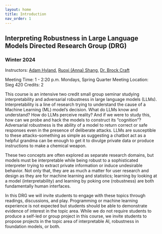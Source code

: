 ```yaml
---
layout: home
title: Introduction
nav_order: 1
---
```

## Interpreting Robustness in Large Language Models Directed Research Group (DRG)
### Winter 2024

Instructors: [Adam Hyland], [Ruoxi (Anna) Shang], [Dr. Brock Craft]

Meeting Time: 1 - 2:20 p.m. Mondays, Spring Quarter
Meeting Location: Sieg 420
Credits: 2

This course is an intensive two credit small group seminar studying interpretability and adversarial robustness in large language models (LLMs). Interpretability is a line of research trying to understand the cause of a Machine Learning (ML) model’s decision. What do LLMs know and understand? How do LLMs perceive reality? And if we were to study this, how can we probe and hack the models to construct its “cognition”? Adversarial robustness is the ability of a model to return correct or safe responses even in the presence of deliberate attacks. LLMs are susceptible to these attacks–something as simple as suggesting a chatbot act as a helpful grandma can be enough to get it to divulge private data or produce instructions to make a chemical weapon.

These two concepts are often explored as separate research domains, but models must be interpretable while being robust to a sophisticated interpreter trying to extract private information or induce undesirable behavior. Not only that, they are as much a matter for user research and design as they are for machine learning and statistics; learning by looking at a model (interpretability) and learning by poking one (robustness) are both fundamentally human interfaces. 

In this DRG we will invite students to engage with these topics through readings, discussions, and play. Programming or machine learning experience is not expected but students should be able to demonstrate evidence of interest in the topic area. While we do not require students to produce a self-led or group project in this course, we invite students to propose projects in the topic area of interpretable AI, robustness in foundation models, or both. 

[Adam Hyland]: https://adampunk.com/
[Ruoxi (Anna) Shang]:https://ruoxishang.com
[Dr. Brock Craft]: https://www.hcde.washington.edu/craft